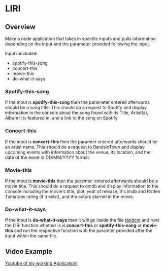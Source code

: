 # LIRI

## Overview
Make a node application that takes in specific inputs and pulls information depending on the input and the parameter provided following the input.

Inputs included:
* spotify-this-song
* concert-this
* movie-this
* do-what-it-says

### Spotify-this-song
If the input is **spotify-this-song** then the parameter entered afterwards should be a song title. This should do a request to Spotify and display information in the console about the song found with its Title, Artist(s), Album it is featured in, and a link to the song on Spotify.

### Concert-this
If the input is **concert-this** then the paramter entered afterwards should be an artist name. This should do a request to BandsinTown and display upcoming events with information about the venue, its location, and the date of the event in DD/MM/YYYY format.

### Movie-this
If the input is **movie-this** then the paramter entered afterwards should be a movie title. This should do a request to omdb and display information to the console including the movie's title, plot, year of release, it's imdb and Rotten Tomatoes rating (if it exist), and the actors starred in the movie.

### Do-what-it-says
If the input is **do-what-it-says** then it will go inside the file [random](random.txt) and runs the LIRI function whether is is **concert-this** or **spotify-this-song** or **movie-this** and run the respective function with the paramter provided after the input within the same file.

## Video Example
[Youtube of my working Application!](https://www.youtube.com/watch?v=kKoSHrTCtbE&feature=youtu.be)